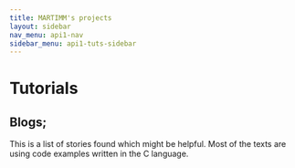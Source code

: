 ```yaml
---
title: MARTIMM's projects
layout: sidebar
nav_menu: api1-nav
sidebar_menu: api1-tuts-sidebar
---
```


# Tutorials

## Blogs;

This is a list of stories found which might be helpful. Most of the texts are using code examples written in the C language.

